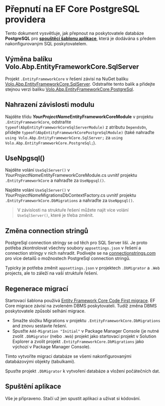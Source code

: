 # Přepnutí na EF Core PostgreSQL providera

Tento dokument vysvětluje, jak přepnout na poskytovatele databáze **PostgreSQL** pro **[spouštěcí šablonu aplikace](Startup-Templates/Application.md)**, která je dodávána s předem nakonfigurovaným SQL poskytovatelem.

## Výměna balíku Volo.Abp.EntityFrameworkCore.SqlServer

Projekt `.EntityFrameworkCore` v řešení závisí na NuGet balíku [Volo.Abp.EntityFrameworkCore.SqlServer](https://www.nuget.org/packages/Volo.Abp.EntityFrameworkCore.SqlServer). Odstraňte tento balík a přidejte stejnou verzi balíku [Volo.Abp.EntityFrameworkCore.PostgreSql](https://www.nuget.org/packages/Volo.Abp.EntityFrameworkCore.PostgreSql).

## Nahrazení závislosti modulu

Najděte třídu ***YourProjectName*EntityFrameworkCoreModule** v projektu `.EntityFrameworkCore`, odstraňte `typeof(AbpEntityFrameworkCoreSqlServerModule)` z atributu `DependsOn`, přidejte `typeof(AbpEntityFrameworkCorePostgreSqlModule)` (také nahraďte `using Volo.Abp.EntityFrameworkCore.SqlServer;` za `using Volo.Abp.EntityFrameworkCore.PostgreSql;`).

## UseNpgsql()

Najděte volání `UseSqlServer()` v *YourProjectName*EntityFrameworkCoreModule.cs uvnitř projektu `.EntityFrameworkCore` a nahraďte za `UseNpgsql()`.

Najděte volání `UseSqlServer()` v *YourProjectName*MigrationsDbContextFactory.cs uvnitř projektu `.EntityFrameworkCore.DbMigrations` a nahraďte za `UseNpgsql()`.

> V závislosti na struktuře řešení můžete najít více volání `UseSqlServer()`, které je třeba změnit.

## Změna connection stringů

PostgreSql connection stringy se od těch pro SQL Server liší. Je proto potřeba zkontrolovat všechny soubory `appsettings.json` v řešení a connection stringy v nich nahradit. Podívejte se na [connectionstrings.com](https://www.connectionstrings.com/postgresql/) pro více detailů o možnostech PostgreSql connection stringů.

Typicky je potřeba změnit `appsettings.json` v projektech `.DbMigrator` a `.Web` projects, ale to záleží na vaší struktuře řešení.

## Regenerace migrací

Startovací šablona používá [Entity Framework Core Code First migrace](https://docs.microsoft.com/en-us/ef/core/managing-schemas/migrations/). EF Core migrace závisí na zvoleném DBMS poskytovateli. Tudíž změna DBMS poskytovatele způsobí selhání migrace.
* Smažte složku Migrations v projektu `.EntityFrameworkCore.DbMigrations` and znovu sestavte řešení.
* Spusťte `Add-Migration "Initial"` v Package Manager Console (je nutné zvolit `.DbMigrator`  (nebo `.Web`) projekt jako startovací projekt v Solution Explorer a zvolit projekt `.EntityFrameworkCore.DbMigrations` jako výchozí v Package Manager Console).

Tímto vytvoříte migraci databáze se všemi nakonfigurovanými databázovými objekty (tabulkami).

Spusťte projekt `.DbMigrator` k vytvoření databáze a vložení počátečních dat.

## Spuštění aplikace

Vše je připraveno. Stačí už jen spustit aplikaci a užívat si kódování.
